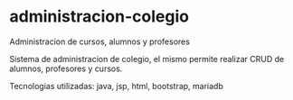 # administracion-colegio
Administracion de cursos, alumnos y profesores

Sistema de administracion de colegio, el mismo permite realizar CRUD de alumnos, profesores y cursos.

Tecnologias utilizadas: java, jsp, html, bootstrap, mariadb
